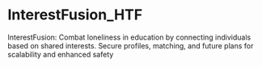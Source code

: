 # InterestFusion_HTF
InterestFusion: Combat loneliness in education by connecting individuals based on shared interests. Secure profiles, matching, and future plans for scalability and enhanced safety
